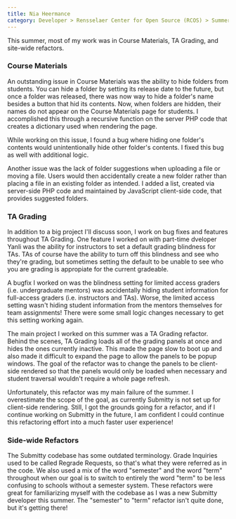 ```yaml
---
title: Nia Heermance
category: Developer > Rensselaer Center for Open Source (RCOS) > Summer 2023
---
```


This summer, most of my work was in Course Materials, TA Grading, and site-wide refactors.

### Course Materials

An outstanding issue in Course Materials was the ability to hide folders from students.
You can hide a folder by setting its release date to the future, but once a folder was released,
there was now way to hide a folder's name besides a button that hid its contents. Now, when folders are hidden,
their names do not appear on the Course Materials page for students. I accomplished this through a recursive function on
the server PHP code that creates a dictionary used when rendering the page.

While working on this issue, I found a bug where hiding one folder's contents would unintentionally hide
other folder's contents. I fixed this bug as well with additional logic.

Another issue was the lack of folder suggestions when uploading a file or moving a file. Users would then accidentally
create a new folder rather than placing a file in an existing folder as intended. I added a list, created via server-side
PHP code and maintained by JavaScript client-side code, that provides suggested folders.

### TA Grading

In addition to a big project I'll discuss soon, I work on bug fixes and features throughout TA Grading. One feature I worked
on with part-time dveloper Yanli was the ability for instructors to set a default grading blindness for TAs. TAs of course
have the ability to turn off this blindness and see who they're grading, but sometimes setting the default to be unable to
see who you are grading is appropiate for the current gradeable. 

A bugfix I worked on was the blindness setting for limited access graders (i.e. undergraduate mentors) was accidentally
hiding student information for full-access graders (i.e. instructors and TAs). Worse, the limited access setting wasn't
hiding student information from the mentors themselves for team assignments! There were some small logic changes
necessary to get this setting working again.

The main project I worked on this summer was a TA Grading refactor. Behind the scenes, TA Grading loads all of the grading
panels at once and hides the ones currently inactive. This made the page slow to boot up and also made it difficult
to expand the page to allow the panels to be popup windows. The goal of the refactor was to change the panels to be
client-side rendered so that the panels would only be loaded when necessary and student traversal wouldn't require a whole page refresh.

Unfortunately, this refactor was my main failure of the summer. I overestimate the scope of the goal, as currently Submitty
is not set up for client-side rendering. Still, I got the grounds going for a refactor, and if I continue working on Submitty
in the future, I am confident I could continue this refactoring effort into a much faster user experience!

### Side-wide Refactors

The Submitty codebase has some outdated terminology. Grade Inquiries used to be called Regrade Requests, so that's what they were referred as in the code. We also used a mix of the word "semester" and the word "term" throughout when our goal is to switch to entirely the word "term" to be less confusing to schools without a semester system. These refactors were great for familiarizing myself with the codebase as I was a new Submitty developer this summer. The "semester" to "term" refactor isn't quite done, but it's getting there!